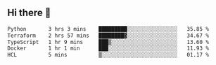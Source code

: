 ## Hi there 👋

<!--
**whirlun/whirlun** is a ✨ _special_ ✨ repository because its `README.md` (this file) appears on your GitHub profile.

Here are some ideas to get you started:

- 🔭 I’m currently working on ...
- 🌱 I’m currently learning ...
- 👯 I’m looking to collaborate on ...
- 🤔 I’m looking for help with ...
- 💬 Ask me about ...
- 📫 How to reach me: ...
- 😄 Pronouns: ...
- ⚡ Fun fact: ...
-->
<!--START_SECTION:waka-->

```txt
Python       3 hrs 3 mins    █████████░░░░░░░░░░░░░░░░   35.85 %
Terraform    2 hrs 57 mins   ████████▓░░░░░░░░░░░░░░░░   34.67 %
TypeScript   1 hr 9 mins     ███▒░░░░░░░░░░░░░░░░░░░░░   13.60 %
Docker       1 hr 1 min      ███░░░░░░░░░░░░░░░░░░░░░░   11.93 %
HCL          5 mins          ▒░░░░░░░░░░░░░░░░░░░░░░░░   01.17 %
```

<!--END_SECTION:waka-->
